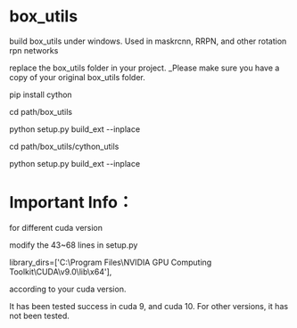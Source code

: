 # box_utils
build box_utils under windows. Used in maskrcnn, RRPN, and other rotation rpn networks

replace the box_utils folder in your project. \_Please make sure you have a copy of your original box_utils folder. 

pip install cython

cd path/box_utils

python setup.py build_ext --inplace

cd path/box_utils/cython_utils

python setup.py build_ext --inplace

# Important Info：

for different cuda version

modify the 43~68 lines in setup.py

library_dirs=['C:\\Program Files\\NVIDIA GPU Computing Toolkit\\CUDA\\v9.0\\lib\\x64'],

according to your cuda version.

It has been tested success in cuda 9, and cuda 10. For other versions, it has not been tested. 

